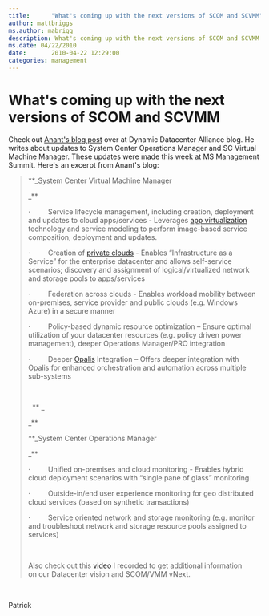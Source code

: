 ```yaml
---
title:      "What's coming up with the next versions of SCOM and SCVMM"
author: mattbriggs
ms.author: mabrigg
description: What's coming up with the next versions of SCOM and SCVMM
ms.date: 04/22/2010
date:       2010-04-22 12:29:00
categories: management
---
```

# What's coming up with the next versions of SCOM and SCVMM

Check out [Anant's blog post](https://blogs.technet.com/ddcalliance/archive/2010/04/22/what-s-coming-up-with-the-next-versions-of-scom-and-vmm.aspx "Anant's blog post") over at Dynamic Datacenter Alliance blog. He writes about updates to System Center Operations Manager and SC Virtual Machine Manager. These updates were made this week at MS Management Summit. Here's an excerpt from Anant's blog: 

> **_System Center Virtual Machine Manager
> 
> _**
> 
> ·         Service lifecycle management, including creation, deployment and updates to cloud apps/services - Leverages [app virtualization](https://www.microsoft.com/systemcenter/appv/dynamic.mspx) technology and service modeling to perform image-based service composition, deployment and updates. 
> 
> ·         Creation of [private clouds](https://www.microsoft.com/virtualization/en/us/cloud-computing.aspx) \- Enables “Infrastructure as a Service” for the enterprise datacenter and allows self-service scenarios; discovery and assignment of logical/virtualized network and storage pools to apps/services
> 
> ·         Federation across clouds - Enables workload mobility between on-premises, service provider and public clouds (e.g. Windows Azure) in a secure manner 
> 
> ·         Policy-based dynamic resource optimization – Ensure optimal utilization of your datacenter resources (e.g. policy driven power management), deeper Operations Manager/PRO integration
> 
> ·         Deeper [Opalis](https://www.opalis.com/) Integration – Offers deeper integration with Opalis for enhanced orchestration and automation across multiple sub-systems 
> 
>  
> 
>   ** _
> 
> _**
> 
> **_System Center Operations Manager
> 
> _**
> 
> ·         Unified on-premises and cloud monitoring - Enables hybrid cloud deployment scenarios with “single pane of glass” monitoring
> 
> ·         Outside-in/end user experience monitoring for geo distributed cloud services (based on synthetic transactions)
> 
> ·         Service oriented network and storage monitoring (e.g. monitor and troubleshoot network and storage resource pools assigned to services)
> 
>  
> 
> Also check out this [video](https://edge.technet.com/Media/Microsoft-on-Whats-Next-for-Managing-Datacenters-and-the-Cloud/) I recorded to get additional information on our Datacenter vision and SCOM/VMM vNext. 

 

Patrick
